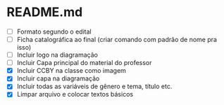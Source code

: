 README.md
======

- [ ] Formato segundo o edital
- [ ] Ficha catalográfica ao final (criar comando com padrão de nome pra isso)
- [ ] Incluir logo na diagramação
- [ ] Incluir Capa principal do material do professor
- [X] Incluir CCBY na classe como imagem
- [X] Incluir capa na diagramação
- [X] Incluir todas as variáveis de gênero e tema, título etc. 
- [X] Limpar arquivo e colocar textos básicos 